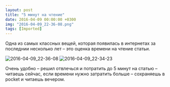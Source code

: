 ```yaml
---
layout: post
title: "5 минут на чтение"
date: 2016-04-09 00:00:00 +0300
img: "2016-04-09_22-36-08.png"
tags: [Imported]
---
```


Одна из самых классных вещей, которая появилась в интернетах за последнии несколько лет – это оценка времени на чтение статьи.

![2016-04-09_22-36-08](/blog/assets/2016-04-09_22-36-08.png) ![2016-04-09_22-34-23](/blog/assets/2016-04-09_22-34-23.png)

Очень удобно – решил отвлечься и потратить до 5 минут на статью – читаешь сейчас, если времени нужно затратить больше – сохраняешь в pocket и читаешь вечером.
